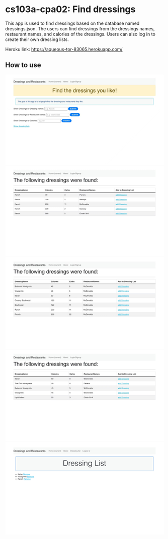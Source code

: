# cs103a-cpa02: Find dressings

This app is used to find dressings based on the database named dressings.json. The users can find dressings from the dressings names, restaurant names, and calories of the dressings. Users can also log in to create their own dressing lists.

Heroku link: https://aqueous-tor-83065.herokuapp.com/

## How to use

<img src="public/images/1.jpg">
<img src="public/images/2.jpg">
<img src="public/images/3.jpg">
<img src="public/images/4.jpg">
<img src="public/images/5.jpg">